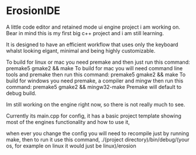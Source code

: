 # ErosionIDE
A little code editor and retained mode ui engine project i am working on. Bear in mind this is my first big c++ project and i am still learning.

It is designed to have an efficient workflow that uses only the keyboard whalst looking elgant, minimal and being highly customizable.

To build for linux or mac you need premake and then just run this command: premake5 gmake2 && make
To build for mac you will need command line tools and premake then run this command: premake5 gmake2 && make
To build for windows you need premake, a compiler and mingw then run this command: premake5 gmake2 && mingw32-make
Premake will default to debug build.

Im still working on the engine right now, so there is not really much to see.

Currently its main.cpp for config, it has a basic project template showing most of the engines functionality and how to use it,

when ever you change the config you will need to recompile just by running make, then to run it use this command, ./(project directory)/bin/debug/(your os, for example on linux it would just be linux)/erosion